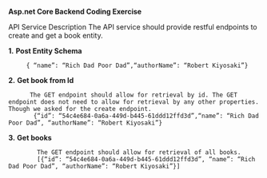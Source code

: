 **Asp.net Core Backend Coding Exercise**

API Service Description
The API service should provide restful endpoints to create and get a book entity. 

  **1.** **Post Entity Schema**
	
         { “name”: “Rich Dad Poor Dad”,“authorName”: “Robert Kiyosaki”}

  **2.** **Get book from Id**
	
          The GET endpoint should allow for retrieval by id. The GET endpoint does not need to allow for retrieval by any other properties. Though we asked for the create endpoint.
           {“id”: “54c4e684-0a6a-449d-b445-61ddd12ffd3d”,“name”: “Rich Dad Poor Dad”, “authorName”: “Robert Kiyosaki”}
					
   **3.** **Get books**
	 
            The GET endpoint should allow for retrieval of all books. 
            [{“id”: “54c4e684-0a6a-449d-b445-61ddd12ffd3d”, “name”: “Rich Dad Poor Dad”, “authorName”: “Robert Kiyosaki”}]


